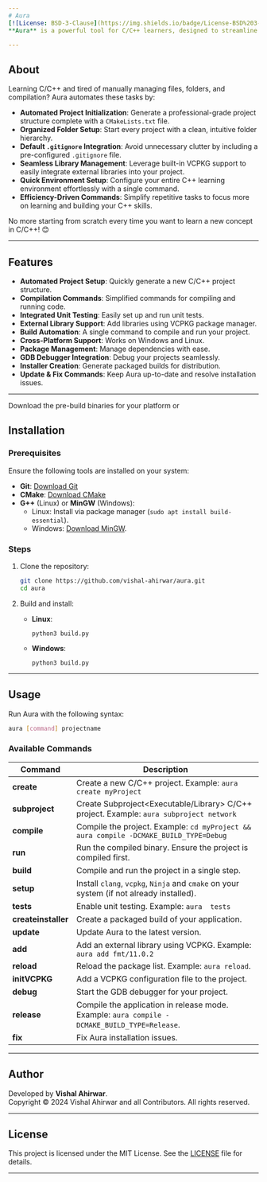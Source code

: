 ```yaml
---
# Aura
[![License: BSD-3-Clause](https://img.shields.io/badge/License-BSD%203--Clause-blue.svg)](https://opensource.org/licenses/BSD-3-Clause)
**Aura** is a powerful tool for C/C++ learners, designed to streamline the process of setting up and managing projects. With Aura, you can focus on learning and coding instead of dealing with repetitive tasks like creating folders, writing CMake files, or compiling manually.

---
```


## About

Learning C/C++ and tired of manually managing files, folders, and compilation? Aura automates these tasks by:

- **Automated Project Initialization**: Generate a professional-grade project structure complete with a `CMakeLists.txt` file.  
- **Organized Folder Setup**: Start every project with a clean, intuitive folder hierarchy.  
- **Default `.gitignore` Integration**: Avoid unnecessary clutter by including a pre-configured `.gitignore` file.  
- **Seamless Library Management**: Leverage built-in VCPKG support to easily integrate external libraries into your project.  
- **Quick Environment Setup**: Configure your entire C++ learning environment effortlessly with a single command.  
- **Efficiency-Driven Commands**: Simplify repetitive tasks to focus more on learning and building your C++ skills.  

No more starting from scratch every time you want to learn a new concept in C/C++! 😊

---

## Features

- **Automated Project Setup**: Quickly generate a new C/C++ project structure.
- **Compilation Commands**: Simplified commands for compiling and running code.
- **Integrated Unit Testing**: Easily set up and run unit tests.
- **External Library Support**: Add libraries using VCPKG package manager.
- **Build Automation**: A single command to compile and run your project.
- **Cross-Platform Support**: Works on Windows and Linux.
- **Package Management**: Manage dependencies with ease.
- **GDB Debugger Integration**: Debug your projects seamlessly.
- **Installer Creation**: Generate packaged builds for distribution.
- **Update & Fix Commands**: Keep Aura up-to-date and resolve installation issues.

---

Download the pre-build binaries for your platform 
or
## Installation

### Prerequisites

Ensure the following tools are installed on your system:

- **Git**: [Download Git](https://git-scm.com/downloads)
- **CMake**: [Download CMake](https://cmake.org/download/)
- **G++** (Linux) or **MinGW** (Windows): 
  - Linux: Install via package manager (`sudo apt install build-essential`).
  - Windows: [Download MinGW](https://github.com/brechtsanders/winlibs_mingw/releases/).

### Steps

1. Clone the repository:
   ```bash
   git clone https://github.com/vishal-ahirwar/aura.git
   cd aura
   ```

2. Build and install:
   - **Linux**:
     ```
     python3 build.py
     ```
   - **Windows**:
     ```batch
     python3 build.py
     ```

---

## Usage

Run Aura with the following syntax:
```bash
aura [command] projectname
```

### Available Commands

| Command         | Description                                                                                         |
|------------------|-----------------------------------------------------------------------------------------------------|
| **create**       | Create a new C/C++ project. Example: `aura create myProject`                                       |
| **subproject**   | Create Subproject<Executable/Library> C/C++ project. Example: `aura subproject network`                                       |
| **compile**      | Compile the project. Example: `cd myProject && aura compile -DCMAKE_BUILD_TYPE=Debug`              |
| **run**          | Run the compiled binary. Ensure the project is compiled first.                                    |
| **build**        | Compile and run the project in a single step.                                                     |
| **setup**        | Install `clang`, `vcpkg`, `Ninja` and `cmake` on your system (if not already installed).                              |
| **tests**        | Enable unit testing. Example: `aura  tests `                                           |
| **createinstaller** | Create a packaged build of your application.                                                   |
| **update**       | Update Aura to the latest version.                                                                |
| **add**          | Add an external library using VCPKG. Example: `aura add fmt/11.0.2`                               |
| **reload**       | Reload the package list. Example: `aura reload`.                                                 |
| **initVCPKG**    | Add a VCPKG configuration file to the project.                                                   |
| **debug**        | Start the GDB debugger for your project.                                                          |
| **release**      | Compile the application in release mode. Example: `aura compile -DCMAKE_BUILD_TYPE=Release`.      |
| **fix**          | Fix Aura installation issues.                                                                     |

---

## Author

Developed by **Vishal Ahirwar**.  
Copyright © 2024 Vishal Ahirwar and all Contributors. All rights reserved.

---

## License

This project is licensed under the MIT License. See the [LICENSE](License.txt) file for details.

---
